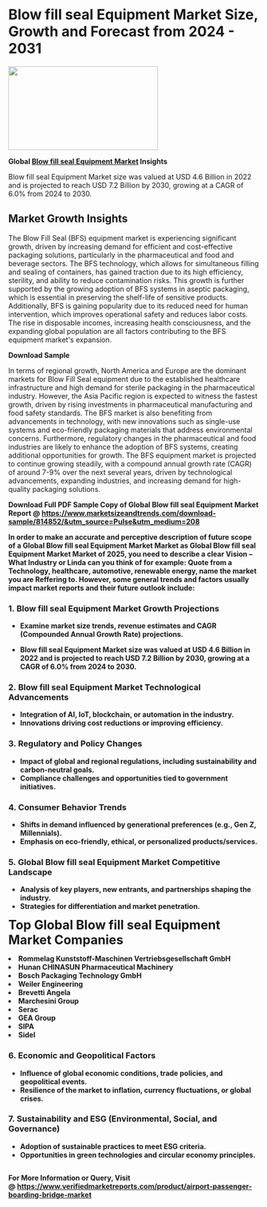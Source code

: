 <H1>Blow fill seal Equipment Market Size, Growth and Forecast from 2024 - 2031</H1><img class="aligncenter size-medium wp-image-584254" src="https://thirdeyenews.in/wp-content/uploads/2024/09/Global-Market-Research-300x168.jpeg" alt="" width="300" height="168" /><p><strong>Global&nbsp;<a href="https://www.marketsizeandtrends.com/download-sample/814852/&amp;utm_source=Pulse&amp;utm_medium=208">Blow fill seal Equipment Market</a> Insights</strong></p><p>Blow fill seal Equipment Market size was valued at USD 4.6 Billion in 2022 and is projected to reach USD 7.2 Billion by 2030, growing at a CAGR of 6.0% from 2024 to 2030.</p><p><h2>Market Growth Insights</h2> <p>The Blow Fill Seal (BFS) equipment market is experiencing significant growth, driven by increasing demand for efficient and cost-effective packaging solutions, particularly in the pharmaceutical and food and beverage sectors. The BFS technology, which allows for simultaneous filling and sealing of containers, has gained traction due to its high efficiency, sterility, and ability to reduce contamination risks. This growth is further supported by the growing adoption of BFS systems in aseptic packaging, which is essential in preserving the shelf-life of sensitive products. Additionally, BFS is gaining popularity due to its reduced need for human intervention, which improves operational safety and reduces labor costs. The rise in disposable incomes, increasing health consciousness, and the expanding global population are all factors contributing to the BFS equipment market's expansion.</p> <p><strong>Download Sample</strong></p> <p>In terms of regional growth, North America and Europe are the dominant markets for Blow Fill Seal equipment due to the established healthcare infrastructure and high demand for sterile packaging in the pharmaceutical industry. However, the Asia Pacific region is expected to witness the fastest growth, driven by rising investments in pharmaceutical manufacturing and food safety standards. The BFS market is also benefiting from advancements in technology, with new innovations such as single-use systems and eco-friendly packaging materials that address environmental concerns. Furthermore, regulatory changes in the pharmaceutical and food industries are likely to enhance the adoption of BFS systems, creating additional opportunities for growth. The BFS equipment market is projected to continue growing steadily, with a compound annual growth rate (CAGR) of around 7-9% over the next several years, driven by technological advancements, expanding industries, and increasing demand for high-quality packaging solutions.</p> <p><strong></p><p><span class=""><strong>Download Full PDF Sample Copy of Global Blow fill seal Equipment Market Report</strong> @ <a href="https://www.marketsizeandtrends.com/download-sample/814852/&amp;utm_source=Pulse&amp;utm_medium=208" target="_blank">https://www.marketsizeandtrends.com/download-sample/814852/&amp;utm_source=Pulse&amp;utm_medium=208</a></span></p><p>In order to make an accurate and perceptive description of future scope of a Global&nbsp;Blow fill seal Equipment Market Market as Global&nbsp;Blow fill seal Equipment Market Market of 2025, you need to describe a clear Vision &ndash; What Industry or Linda can you think of for example: Quote from a Technology, healthcare, automotive, renewable energy, name the market you are Reffering to. However, some general trends and factors usually impact market reports and their future outlook include:</p><h3>1.&nbsp;<strong>Blow fill seal Equipment Market Growth Projections</strong></h3><ul><li>Examine market size trends, revenue estimates and CAGR (Compounded Annual Growth Rate) projections.</li><li><p>Blow fill seal Equipment Market size was valued at USD 4.6 Billion in 2022 and is projected to reach USD 7.2 Billion by 2030, growing at a CAGR of 6.0% from 2024 to 2030.</p></li></ul><h3>2.&nbsp;<strong>Blow fill seal Equipment Market Technological Advancements</strong></h3><ul><li>Integration of AI, IoT, blockchain, or automation in the industry.</li><li>Innovations driving cost reductions or improving efficiency.</li></ul><h3>3.&nbsp;<strong>Regulatory and Policy Changes</strong></h3><ul><li>Impact of global and regional regulations, including sustainability and carbon-neutral goals.</li><li>Compliance challenges and opportunities tied to government initiatives.</li></ul><h3>4.&nbsp;<strong>Consumer Behavior Trends</strong></h3><ul><li>Shifts in demand influenced by generational preferences (e.g., Gen Z, Millennials).</li><li>Emphasis on eco-friendly, ethical, or personalized products/services.</li></ul><h3>5.&nbsp;<strong>Global Blow fill seal Equipment Market Competitive Landscape</strong></h3><ul><li>Analysis of key players, new entrants, and partnerships shaping the industry.</li><li>Strategies for differentiation and market penetration.</li></ul><p data-pm-slice="1 1 []"><span style="color: inherit; font-family: inherit; font-size: 25px;">Top Global Blow fill seal Equipment Market Companies</span></p><div class="" data-test-id=""><p><li>Rommelag Kunststoff-Maschinen Vertriebsgesellschaft GmbH</li><li> Hunan CHINASUN Pharmaceutical Machinery</li><li> Bosch Packaging Technology GmbH</li><li> Weiler Engineering</li><li> Brevetti Angela</li><li> Marchesini Group</li><li> Serac</li><li> GEA Group</li><li> SIPA</li><li> Sidel</li></p></div><h3>6.&nbsp;<strong>Economic and Geopolitical Factors</strong></h3><ul><li>Influence of global economic conditions, trade policies, and geopolitical events.</li><li>Resilience of the market to inflation, currency fluctuations, or global crises.</li></ul><h3>7.&nbsp;<strong>Sustainability and ESG (Environmental, Social, and Governance)</strong></h3><ul><li>Adoption of sustainable practices to meet ESG criteria.</li><li>Opportunities in green technologies and circular economy principles.</li></ul><h2><strong style="font-size: 14px;">For More Information or Query, Visit @&nbsp;</strong><a style="background-color: #ffffff; font-size: 14px;" href="https://www.marketsizeandtrends.com/report/blow-fill-seal-equipment-market/" target="_blank">https://www.verifiedmarketreports.com/product/airport-passenger-boarding-bridge-market</a></h2>

